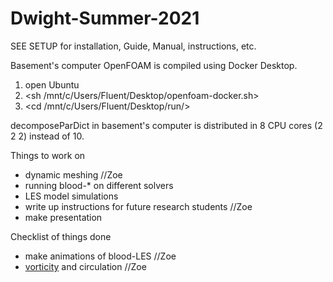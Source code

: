 # Dwight-Summer-2021

SEE SETUP for installation, Guide, Manual, instructions, etc.

Basement's computer OpenFOAM is compiled using Docker Desktop.
1. open Ubuntu
2. <sh /mnt/c/Users/Fluent/Desktop/openfoam-docker.sh>
3. <cd /mnt/c/Users/Fluent/Desktop/run/>

decomposeParDict in basement's computer is distributed in 8 CPU cores (2 2 2) instead of 10.

Things to work on
* dynamic meshing //Zoe
* running blood-* on different solvers
* LES model simulations
* write up instructions for future research students //Zoe
* make presentation

Checklist of things done
* make animations of blood-LES //Zoe
* [vorticity](https://www.youtube.com/watch?v=4wGO__XLsmg) and circulation //Zoe
